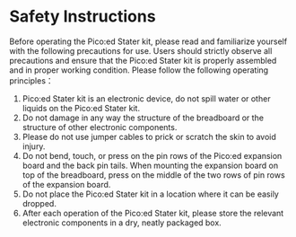 # Safety Instructions

Before operating the Pico:ed Stater kit, please read and familiarize yourself with the following precautions for use. Users should strictly observe all precautions and ensure that the Pico:ed Stater kit is properly assembled and in proper working condition.
Please follow the following operating principles：

1. Pico:ed Stater kit is an electronic device, do not spill water or other liquids on the Pico:ed Stater kit.
2. Do not damage in any way the structure of the breadboard or the structure of other electronic components.
3. Please do not use jumper cables to prick or scratch the skin to avoid injury.
4. Do not bend, touch, or press on the pin rows of the Pico:ed expansion board and the back pin tails. When mounting the expansion board on top of the breadboard, press on the middle of the two rows of pin rows of the expansion board.
5. Do not place the Pico:ed Stater kit in a location where it can be easily dropped.
6. After each operation of the Pico:ed Stater kit, please store the relevant electronic components in a dry, neatly packaged box.
